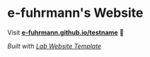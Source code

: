 
# e-fuhrmann's Website

Visit **[e-fuhrmann.github.io/testname](https://e-fuhrmann.github.io/testname)** 🚀

_Built with [Lab Website Template](https://greene-lab.gitbook.io/lab-website-template-docs)_
